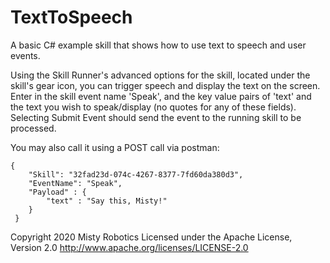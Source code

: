# TextToSpeech

A basic C# example skill that shows how to use text to speech and user events.  

Using the Skill Runner's advanced options for the skill, located under the skill's gear icon, you can trigger speech and display the text on the screen.
Enter in the skill event name 'Speak', and the key value pairs of 'text' and the text you wish to speak/display (no quotes for any of these fields).
Selecting Submit Event should send the event to the running skill to be processed.

You may also call it using a POST call via postman:
```  
{
 	"Skill": "32fad23d-074c-4267-8377-7fd60da380d3",
 	"EventName": "Speak",
	"Payload" : {
		"text" : "Say this, Misty!"
 	}
 }
 ```

Copyright 2020 Misty Robotics
Licensed under the Apache License, Version 2.0
http://www.apache.org/licenses/LICENSE-2.0
